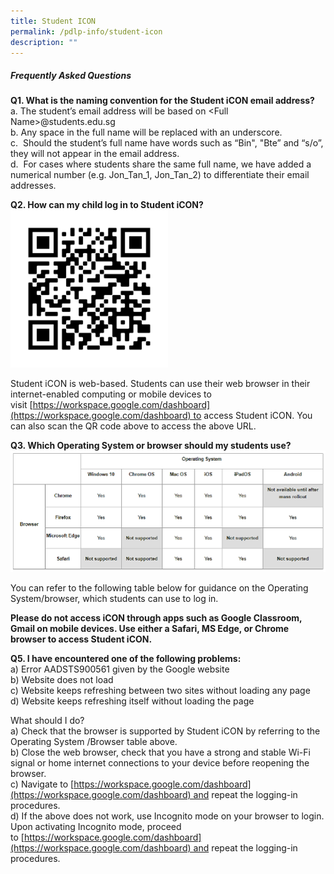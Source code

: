 ```yaml
---
title: Student ICON
permalink: /pdlp-info/student-icon
description: ""
---
```

##### Frequently Asked Questions 

**Q1. What is the naming convention for the Student iCON email address?**  <br>
a. The student’s email address will be based on <Full Name\>@students.edu.sg <br>
b. Any space in the full name will be replaced with an underscore. <br>
c.  Should the student’s full name have words such as “Bin", "Bte” and “s/o”, they will not appear in the email address. <br> 
d.  For cases where students share the same full name, we have added a numerical number (e.g. Jon\_Tan\_1, Jon\_Tan\_2) to differentiate their email addresses.

**Q2. How can my child log in to Student iCON?**
<img src="/images/Picture%201.png" 
     style="width:50%">
		 
Student iCON is web-based. Students can use their web browser in their internet-enabled computing or mobile devices to visit [https://workspace.google.com/dashboard](https://workspace.google.com/dashboard) to access Student iCON. You can also scan the QR code above to access the above URL.   

**Q3. Which Operating System or browser should my students use?**
![](/images/OS%20Table.png)

You can refer to the following table below for guidance on the Operating System/browser, which students can use to log in.

**Please do not access iCON through apps such as Google Classroom, Gmail on mobile devices. Use either a Safari, MS Edge, or Chrome browser to access Student iCON.**   
  
**Q5. I have encountered one of the following problems:**<br>  a) Error AADSTS900561 given by the Google website  
b) Website does not load  
c) Website keeps refreshing between two sites without loading any page  
d) Website keeps refreshing itself without loading the page  
  
What should I do? <br>
a) Check that the browser is supported by Student iCON by referring to the Operating System /Browser table above. <br>
b) Close the web browser, check that you have a strong and stable Wi-Fi signal or home internet connections to your device before reopening the browser. <br> c) Navigate to [https://workspace.google.com/dashboard](https://workspace.google.com/dashboard) and repeat the logging-in procedures. <br> 
d) If the above does not work, use Incognito mode on your browser to login. Upon activating Incognito mode, proceed to [https://workspace.google.com/dashboard](https://workspace.google.com/dashboard) and repeat the logging-in procedures.